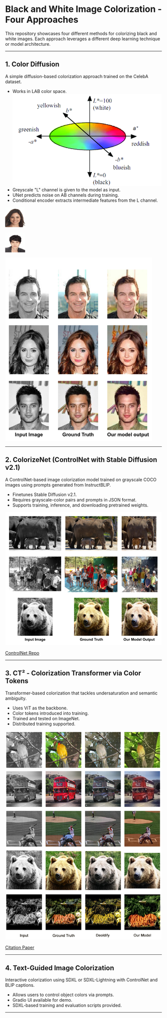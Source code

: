 # Black and White Image Colorization - Four Approaches

This repository showcases four different methods for colorizing black and white images. Each approach leverages a different deep learning technique or model architecture.

---

## 1. Color Diffusion

A simple diffusion-based colorization approach trained on the CelebA dataset.

- Works in LAB color space.
  ![LAB Color Space](images/lab_color_space.png)
- Greyscale "L" channel is given to the model as input.
- UNet predicts noise on AB channels during training.
- Conditional encoder extracts intermediate features from the L channel.

![Forward Diffusion](https://github.com/ErwannMillon/Color-diffusion/blob/main/visualization/forward_diff.gif)

![Denoising](https://github.com/ErwannMillon/Color-diffusion/blob/main/visualization/train/total1.gif)

![Colorization Example](images/DDPM_output.png)

---

## 2. ColorizeNet (ControlNet with Stable Diffusion v2.1)

A ControlNet-based image colorization model trained on grayscale COCO images using prompts generated from InstructBLIP.

- Finetunes Stable Diffusion v2.1.
- Requires grayscale-color pairs and prompts in JSON format.
- Supports training, inference, and downloading pretrained weights.

![Colorization Example](images/SD_output.png)

[ControlNet Repo](https://github.com/lllyasviel/ControlNet)

---

## 3. CT² - Colorization Transformer via Color Tokens

Transformer-based colorization that tackles undersaturation and semantic ambiguity.

- Uses ViT as the backbone.
- Color tokens introduced into training.
- Trained and tested on ImageNet.
- Distributed training supported.

![Colorization Example](images/CT2.png)

[Citation Paper](https://www.ecva.net/papers/eccv_2022/papers_ECCV/papers/136670001.pdf)

---

## 4. Text-Guided Image Colorization

Interactive colorization using SDXL or SDXL-Lightning with ControlNet and BLIP captions.

- Allows users to control object colors via prompts.
- Gradio UI available for demo.
- SDXL-based training and evaluation scripts provided.

---
